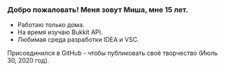 ### Добро пожаловать! Меня зовут Миша, мне 15 лет. 

- Работаю только дома. 
- На время изучаю Bukkit API.
- Любимая среда разработки IDEA и VSC.

Присоединился в GitHub - чтобы публиковать своё творчество (Июль 30, 2020 год).
